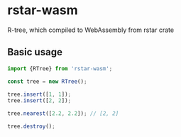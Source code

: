 # rstar-wasm

R-tree, which compiled to WebAssembly from rstar crate

## Basic usage

```javascript
import {RTree} from 'rstar-wasm';

const tree = new RTree();

tree.insert([1, 1]);
tree.insert([2, 2]);

tree.nearest([2.2, 2.2]); // [2, 2]

tree.destroy();
```
